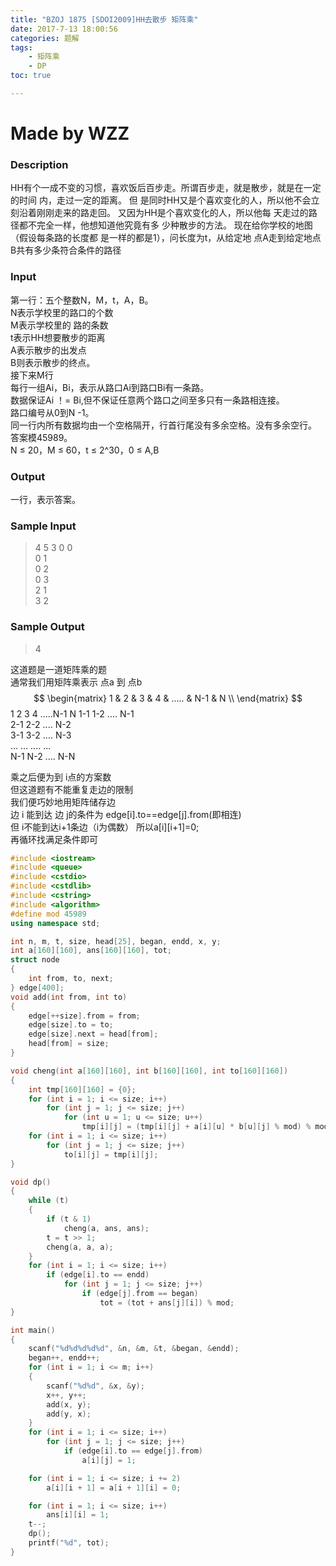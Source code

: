 ```yaml
---
title: "BZOJ 1875 [SDOI2009]HH去散步 矩阵乘"
date: 2017-7-13 18:00:56
categories: 题解
tags:
    - 矩阵乘
    - DP
toc: true

---
```


# Made by WZZ 
### Description

HH有个一成不变的习惯，喜欢饭后百步走。所谓百步走，就是散步，就是在一定的时间 内，走过一定的距离。 但
是同时HH又是个喜欢变化的人，所以他不会立刻沿着刚刚走来的路走回。 又因为HH是个喜欢变化的人，所以他每
天走过的路径都不完全一样，他想知道他究竟有多 少种散步的方法。 现在给你学校的地图（假设每条路的长度都
是一样的都是1），问长度为t，从给定地 点A走到给定地点B共有多少条符合条件的路径
<!--more-->
### Input

第一行：五个整数N，M，t，A，B。  
N表示学校里的路口的个数  
M表示学校里的 路的条数  
t表示HH想要散步的距离  
A表示散步的出发点  
B则表示散步的终点。  
接下来M行  
每行一组Ai，Bi，表示从路口Ai到路口Bi有一条路。  
数据保证Ai ！= Bi,但不保证任意两个路口之间至多只有一条路相连接。   
路口编号从0到N -1。   
同一行内所有数据均由一个空格隔开，行首行尾没有多余空格。没有多余空行。   
答案模45989。  
N ≤ 20，M ≤ 60，t ≤ 2^30，0 ≤ A,B  
### Output
一行，表示答案。
### Sample Input
>4 5 3 0 0  
0 1  
0 2  
0 3  
2 1  
3 2  
### Sample Output
>4  

这道题是一道矩阵乘的题  
通常我们用矩阵乘表示 点a 到 点b  
$$
    \begin{matrix}
    1 & 2 & 3 & 4 & ..... & N-1 & N \\
    \end{matrix}
$$
1 2 3 4 .....N-1 N
1-1 1-2 .... N-1  
2-1 2-2 .... N-2  
3-1 3-2 .... N-3  
... ... .... ...  
N-1 N-2 .... N-N  

乘之后便为到 i点的方案数   
但这道题有不能重复走边的限制  
我们便巧妙地用矩阵储存边  
边 i 能到达 边 j的条件为 edge[i].to==edge[j].from(即相连)  
但 i不能到达i+1条边（i为偶数） 所以a[i][i+1]=0;  
再循环找满足条件即可  
```c++
#include <iostream>
#include <queue>
#include <cstdio>
#include <cstdlib>
#include <cstring>
#include <algorithm>
#define mod 45989
using namespace std;

int n, m, t, size, head[25], began, endd, x, y;
int a[160][160], ans[160][160], tot;
struct node
{
    int from, to, next;
} edge[400];
void add(int from, int to)
{
    edge[++size].from = from;
    edge[size].to = to;
    edge[size].next = head[from];
    head[from] = size;
}

void cheng(int a[160][160], int b[160][160], int to[160][160])
{
    int tmp[160][160] = {0};
    for (int i = 1; i <= size; i++)
        for (int j = 1; j <= size; j++)
            for (int u = 1; u <= size; u++)
                tmp[i][j] = (tmp[i][j] + a[i][u] * b[u][j] % mod) % mod;
    for (int i = 1; i <= size; i++)
        for (int j = 1; j <= size; j++)
            to[i][j] = tmp[i][j];
}

void dp()
{
    while (t)
    {
        if (t & 1)
            cheng(a, ans, ans);
        t = t >> 1;
        cheng(a, a, a);
    }
    for (int i = 1; i <= size; i++)
        if (edge[i].to == endd)
            for (int j = 1; j <= size; j++)
                if (edge[j].from == began)
                    tot = (tot + ans[j][i]) % mod;
}

int main()
{
    scanf("%d%d%d%d%d", &n, &m, &t, &began, &endd);
    began++, endd++;
    for (int i = 1; i <= m; i++)
    {
        scanf("%d%d", &x, &y);
        x++, y++;
        add(x, y);
        add(y, x);
    }
    for (int i = 1; i <= size; i++)
        for (int j = 1; j <= size; j++)
            if (edge[i].to == edge[j].from)
                a[i][j] = 1;

    for (int i = 1; i <= size; i += 2)
        a[i][i + 1] = a[i + 1][i] = 0;

    for (int i = 1; i <= size; i++)
        ans[i][i] = 1;
    t--;
    dp();
    printf("%d", tot);
}
```